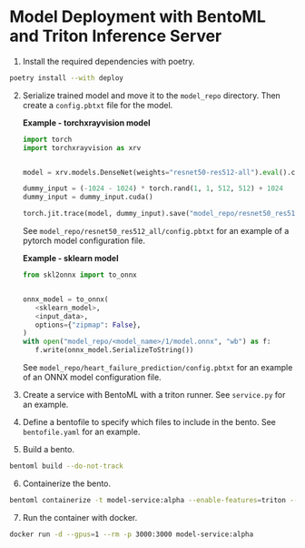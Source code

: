 # Model Deployment with BentoML and Triton Inference Server

1. Install the required dependencies with poetry.
```bash
poetry install --with deploy
```
2. Serialize trained model and move it to the `model_repo` directory. Then create
   a `config.pbtxt` file for the model.

   **Example - torchxrayvision model**
   ```python
   import torch
   import torchxrayvision as xrv


   model = xrv.models.DenseNet(weights="resnet50-res512-all").eval().cuda()

   dummy_input = (-1024 - 1024) * torch.rand(1, 1, 512, 512) + 1024
   dummy_input = dummy_input.cuda()

   torch.jit.trace(model, dummy_input).save("model_repo/resnet50_res512_all/1/model.pt")
   ```
   See `model_repo/resnet50_res512_all/config.pbtxt` for an example of a pytorch model configuration file.

   **Example - sklearn model**
   ```python
   from skl2onnx import to_onnx


   onnx_model = to_onnx(
      <sklearn_model>,
      <input_data>,
      options={"zipmap": False},
   )
   with open("model_repo/<model_name>/1/model.onnx", "wb") as f:
      f.write(onnx_model.SerializeToString())
   ```
   See `model_repo/heart_failure_prediction/config.pbtxt` for an example of an ONNX model configuration file.
3. Create a service with BentoML with a triton runner. See `service.py` for an example.
4. Define a bentofile to specify which files to include in the bento. See `bentofile.yaml` for an example.
5. Build a bento.
```bash
bentoml build --do-not-track
```
6. Containerize the bento.
```bash
bentoml containerize -t model-service:alpha --enable-features=triton --do-not-track model-service:latest
```

7. Run the container with docker.
```bash
docker run -d --gpus=1 --rm -p 3000:3000 model-service:alpha
```
